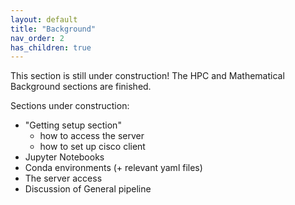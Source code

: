 ```yaml
---
layout: default
title: "Background"
nav_order: 2
has_children: true
---
```


This section is still under construction! The HPC and Mathematical Background sections are finished.

Sections under construction:
- "Getting setup section"
  - how to access the server
  - how to set up cisco client
- Jupyter Notebooks
- Conda environments (+ relevant yaml files)
- The server access
- Discussion of General pipeline
